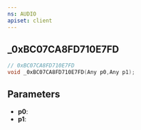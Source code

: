 ```yaml
---
ns: AUDIO
apiset: client
---
```

## _0xBC07CA8FD710E7FD

```c
// 0xBC07CA8FD710E7FD
void _0xBC07CA8FD710E7FD(Any p0,Any p1);
```


## Parameters
* **p0**:
* **p1**: